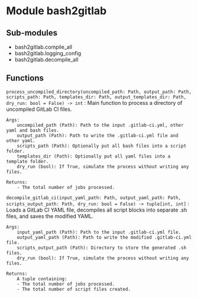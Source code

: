 # Module bash2gitlab

## Sub-modules

- bash2gitlab.compile_all
- bash2gitlab.logging_config
- bash2gitlab.decompile_all

## Functions

`process_uncompiled_directory(uncompiled_path: Path, output_path: Path, scripts_path: Path, templates_dir: Path, output_templates_dir: Path, dry_run: bool = False) ‑> int`
: Main function to process a directory of uncompiled GitLab CI files.

```
Args:
    uncompiled_path (Path): Path to the input .gitlab-ci.yml, other yaml and bash files.
    output_path (Path): Path to write the .gitlab-ci.yml file and other yaml.
    scripts_path (Path): Optionally put all bash files into a script folder.
    templates_dir (Path): Optionally put all yaml files into a template folder.
    dry_run (bool): If True, simulate the process without writing any files.

Returns:
    - The total number of jobs processed.
```

`decompile_gitlab_ci(input_yaml_path: Path, output_yaml_path: Path, scripts_output_path: Path, dry_run: bool = False) ‑> tuple[int, int]`
: Loads a GitLab CI YAML file, decompiles all script blocks into separate .sh files,
and saves the modified YAML.

```
Args:
    input_yaml_path (Path): Path to the input .gitlab-ci.yml file.
    output_yaml_path (Path): Path to write the modified .gitlab-ci.yml file.
    scripts_output_path (Path): Directory to store the generated .sh files.
    dry_run (bool): If True, simulate the process without writing any files.

Returns:
    A tuple containing:
    - The total number of jobs processed.
    - The total number of script files created.
```
